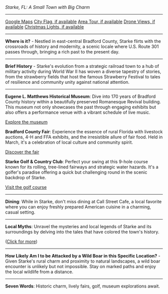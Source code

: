 *Starke, FL: A Small Town with Big Charm*

---

[Google Maps](https://www.google.com/maps/place/Starke,+FL/data=!3m1!1e3)
[City Flag, if available](https://www.google.com/search?tbm=isch&q=Starke+FL+Flag+Picture)
[Area Tour, if available](https://www.youtube.com/results?search_query=Starke+FL+4k+tour)
[Drone Views, if available](https://www.youtube.com/results?search_query=Starke+FL+4k+drone)
[Christmas Lights, if available](https://www.youtube.com/results?search_query=Starke+FL+christmas+lights&sp=CAI%253D)

---

**Where is it?** - Nestled in east-central Bradford County, Starke flirts with the crossroads of history and modernity, a scenic locale where U.S. Route 301 passes through, bringing a rich past to the present day.

---

**Brief History** - Starke's evolution from a strategic railroad town to a hub of military activity during World War II has woven a diverse tapestry of stories, from the strawberry fields that host the famous Strawberry Festival to tales of resilience and community unity against national attention.

---

**Eugene L. Matthews Historical Museum**: Dive into 170 years of Bradford County history within a beautifully preserved Romanesque Revival building. This museum not only showcases the past through engaging exhibits but also offers a performance venue with a vibrant schedule of live music.

[Explore the museum](https://www.youtube.com/results?search_query=Starke+FL+Eugene+L.+Matthews+Historical+Museum)

**Bradford County Fair**: Experience the essence of rural Florida with livestock auctions, 4-H and FFA exhibits, and the irresistible allure of fair food. Held in March, it's a celebration of local culture and community spirit.

[Discover the fair](https://www.youtube.com/results?search_query=Starke+FL+Bradford+County+Fair)

**Starke Golf & Country Club**: Perfect your swing at this 9-hole course known for its rolling, tree-lined fairways and strategic water hazards. It's a golfer's paradise offering a quick but challenging round in the scenic backdrop of Starke.

[Visit the golf course](https://www.youtube.com/results?search_query=Starke+FL+Starke+Golf+&+Country+Club)

---

**Dining**: While in Starke, don't miss dining at Call Street Cafe, a local favorite where you can enjoy freshly prepared American cuisine in a charming, casual setting.

---

**Local Myths**: Unravel the mysteries and local legends of Starke and its surroundings by delving into the tales that have colored the town's history.

([Click for more](https://www.google.com/search?q=Starke+FL+local+myths))

---

**How Likely Am I to be Attacked by a Wild Boar in this Specific Location?** - Given Starke's rural charm and proximity to natural landscapes, a wild boar encounter is unlikely but not impossible. Stay on marked paths and enjoy the local wildlife from a distance.

---

**Seven Words**: Historic charm, lively fairs, golf, museum explorations await.